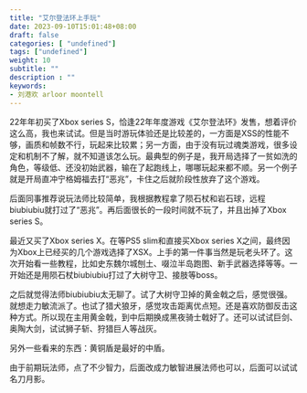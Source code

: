 ```yaml
---
title: "艾尔登法环上手玩"
date: 2023-09-10T15:01:48+08:00
draft: false
categories: [ "undefined"]
tags: ["undefined"]
weight: 10
subtitle: ""
description : ""
keywords:
- 刘港欢 arloor moontell
---
```


22年年初买了Xbox series S，恰逢22年年度游戏《艾尔登法环》发售，想着评价这么高，我也来试试。但是当时游玩体验还是比较差的，一方面是XSS的性能不够，画质和帧数不行，玩起来比较累；另一方面，由于没有玩过魂类游戏，很多设定和机制不了解，就不知道该怎么玩。最典型的例子是，我开局选择了一贫如洗的角色，等级低、还没初始武器，输在了起跑线上，哪哪玩起来都不顺。另一个例子就是开局直冲宁格姆福去打“恶兆”，卡住之后就阶段性放弃了这个游戏。

后面同事推荐说玩法师比较简单，我根据教程拿了陨石杖和岩石球，远程biubiubiu就打过了“恶兆”。再后面很长的一段时间就不玩了，并且出掉了Xbox series S。

最近又买了Xbox series X。在等PS5 slim和直接买Xbox series X之间，最终因为Xbox上已经买的几个游戏选择了XSX。上手的第一件事当然是玩老头环了。这次开始看一些教程，比如史东魏尔城刨土、啜泣半岛跑图、新手武器选择等等。一开始还是用陨石杖biubiubiu打过了大树守卫、接肢等boss。

之后就觉得法师biubiubiu太无聊了。试了大树守卫掉的黄金戟之后，感觉很强。就想走力敏流派了。也试了猎犬狼牙，感觉攻击距离优点短。还是喜欢防御反击这种方式。所以现在主用黄金戟，到中后期换成黑夜骑士戟好了。还可以试试巨剑、奥陶大剑，试试狮子斩、狩猎巨人等战灰。

另外一些看来的东西：黄铜盾是最好的中盾。

由于前期玩法师，点了不少智力，后面改成力敏智进展法师也可以，后面可以试试名刀月影。